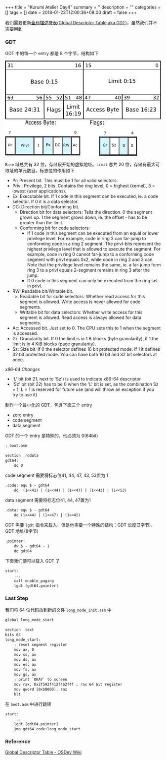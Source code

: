 
+++
title = "Kurumi Atelier Day4"
summary = ''
description = ""
categories = []
tags = []
date = 2018-01-23T12:00:36+08:00
draft = false
+++

我们需要更新[全局描述符表(Global Descriptor Table,aka GDT)](https://wiki.osdev.org/Global_Descriptor_Table)，虽然我们并不需要用到

### GDT

GDT 中的每一个 entry 都是 8 个字节，结构如下

![](../../images/2018/01/GDT_Entry.png)
![](../../images/2018/01/Gdt_bits.png)

`Base` 域总共有 32 位，存储段开始的虚拟地址。`Limit` 总共 20 位，存储有最大可取址的单元数目。标志位的作用如下

- Pr: Present bit. This must be 1 for all valid selectors.
- Privl: Privilege, 2 bits. Contains the ring level, 0 = highest (kernel), 3 = lowest (user applications).
- Ex: Executable bit. If 1 code in this segment can be executed, ie. a code selector. If 0 it is a data selector.
- DC: Direction bit/Conforming bit.
  - Direction bit for data selectors: Tells the direction. 0 the segment grows up. 1 the segment grows down, ie. the offset - has to be greater than the limit.
   - Conforming bit for code selectors:
     - If 1 code in this segment can be executed from an equal or lower privilege level. For example, code in ring 3 can far-jump to conforming code in a ring 2 segment. The privl-bits represent the highest privilege level that is allowed to execute the segment. For example, code in ring 0 cannot far-jump to a conforming code segment with privl equals 0x2, while code in ring 2 and 3 can. Note that the privilege level remains the same, ie. a far-jump form ring 3 to a privl equals 2-segment remains in ring 3 after the jump.
     - If 0 code in this segment can only be executed from the ring set in privl.
- RW: Readable bit/Writable bit.
  - Readable bit for code selectors: Whether read access for this segment is allowed. Write access is never allowed for code segments.
  - Writable bit for data selectors: Whether write access for this segment is allowed. Read access is always allowed for data segments.
- Ac: Accessed bit. Just set to 0. The CPU sets this to 1 when the segment is accessed.
- Gr: Granularity bit. If 0 the limit is in 1 B blocks (byte granularity), if 1 the limit is in 4 KiB blocks (page granularity).
- Sz: Size bit. If 0 the selector defines 16 bit protected mode. If 1 it defines 32 bit protected mode. You can have both 16 bit and 32 bit selectors at once.

*x86-64 Changes*

- 'L' bit (bit 21, next to 'Sz') is used to indicate x86-64 descriptor
- 'Sz' bit (bit 22) has to be 0 when the 'L' bit is set, as the combination Sz = 1, L = 1 is reserved for future use (and will throw an exception if you try to use it)

制作一个最小化的 GDT，包含下面三个 entry

- zero entry
- code segment
- data segment

GDT 的一个 entry 是特殊的，他必须为 0(64bit)

```
; boot.asm

section .rodata
gdt64:
    dq 0
```

code segment 需要将标志位41, 44, 47, 43, 53置为 1

```
.code: equ $ - gdt64
    dq  (1<<41) | (1<<44) | (1<<47) | (1<<43) | (1<<53)
```

data segment 需要将标志位41, 44, 47置为1

```
.data: equ $ - gdt64
    dq (1<<44) | (1<<47) | (1<<41)
```

GDT 需要 `lgdt` 指令来载入，但是他需要一个特殊的结构：GDT 长度(2字节)，GDT 地址(8字节)

```
.pointer:
    dw $ - gdt64 - 1
    dq gdt64
```

下面我们便可以载入 GDT 了

```
start:
    ...
    call enable_paging
    lgdt [gdt64.pointer]
```

### Last Step

我们将 64 位代码放到新的文件 `long_mode_init.asm` 中

```
global long_mode_start

section .text
bits 64
long_mode_start:
    ; reset segment register 
    mov ax, 0
    mov ss, ax
    mov ds, ax
    mov es, ax
    mov fs, ax
    mov gs, ax
    ; print `OKAY` to screen
    mov rax, 0x2f592f412f4b2f4f ; rax 64 bit register
    mov qword [0xb8000], rax
    hlt
```

在 `boot.asm` 中进行跳转

```
start:
    ...
    lgdt [gdt64.pointer]
    jmp gdt64.code:long_mode_start
```


### Reference
[Global Descriptor Table - OSDev Wiki](http://wiki.osdev.org/Global_Descriptor_Table)

    